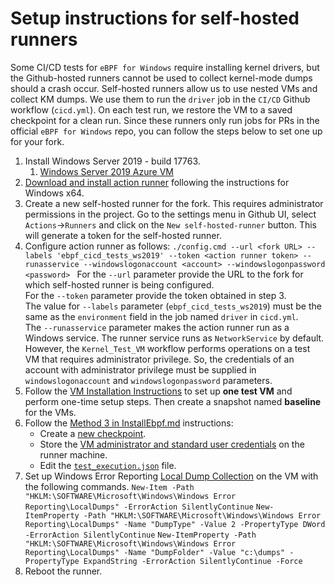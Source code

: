 # Setup instructions for self-hosted runners

Some CI/CD tests for `eBPF for Windows` require installing kernel drivers, but the Github-hosted runners cannot be used to collect kernel-mode dumps should a crash occur. Self-hosted runners allow us to use nested VMs and collect KM dumps. We use them to run the `driver` job in the `CI/CD` Github workflow (`cicd.yml`). On each test run, we restore the VM to a saved checkpoint for a clean run.
Since these runners only run jobs for PRs in the official `eBPF for Windows` repo, you can follow the steps below to set one up for your fork.

1) Install Windows Server 2019 - build 17763.
   1) [Windows Server 2019 Azure VM](https://portal.azure.com/#create/Microsoft.WindowsServer2019Datacenter-ARM)
2) [Download and install action runner](https://github.com/actions/runner/releases) following the instructions for Windows x64.
3) Create a new self-hosted runner for the fork. This requires administrator permissions in the project. Go to the settings menu in Github UI, select `Actions`->`Runners` and click on the `New self-hosted-runner` button. This will generate a token for the self-hosted runner.
4) Configure action runner as follows:
   ```./config.cmd --url <fork URL> --labels 'ebpf_cicd_tests_ws2019' --token <action runner token> --runasservice --windowslogonaccount <account> --windowslogonpassword <password> ```
   For the `--url` parameter provide the URL to the fork for which self-hosted runner is being configured.<br/>
   For the `--token` parameter provide the token obtained in step 3.<br/>
   The value for `--labels` parameter (`ebpf_cicd_tests_ws2019`) must be the same as the `environment` field in the job named `driver` in `cicd.yml`.<br/>
   The `--runasservice` parameter makes the action runner run as a Windows service. The runner service runs as
   `NetworkService` by default. However, the `Kernel_Test_VM` workflow performs operations on a test VM that requires
   administrator privilege. So, the credentials of an account with administrator privilege must be supplied in
   `windowslogonaccount` and `windowslogonpassword` parameters.
6) Follow the [VM Installation Instructions](vm-setup.md) to set up **one test VM** and perform one-time setup steps. Then create a snapshot named **baseline** for the VMs.
7) Follow the [Method 3 in InstallEbpf.md](InstallEbpf.md#L122) instructions:
   - Create a [new checkpoint](InstallEbpf.md#L130).
   - Store the [VM administrator and standard user credentials](InstallEbpf.md#L137) on the runner machine.
   - Edit the [`test_execution.json`](InstallEbpf.md#L153) file.
8) Set up Windows Error Reporting [Local Dump Collection](https://docs.microsoft.com/en-us/windows/win32/wer/collecting-user-mode-dumps) on the VM with the following commands.
    ```New-Item -Path "HKLM:\SOFTWARE\Microsoft\Windows\Windows Error Reporting\LocalDumps" -ErrorAction SilentlyContinue```
    ```New-ItemProperty -Path "HKLM:\SOFTWARE\Microsoft\Windows\Windows Error Reporting\LocalDumps" -Name "DumpType" -Value 2 -PropertyType DWord -ErrorAction SilentlyContinue```
    ```New-ItemProperty -Path "HKLM:\SOFTWARE\Microsoft\Windows\Windows Error Reporting\LocalDumps" -Name "DumpFolder" -Value "c:\dumps" -PropertyType ExpandString -ErrorAction SilentlyContinue -Force```
11) Reboot the runner.
